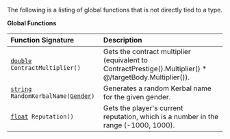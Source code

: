 The following is a listing of global functions that is not directly tied to a type.

**Global Functions**

| Function Signature| Description |
| :--- | :--- |
| [`double`](Numeric-Type)` ContractMultiplier()` | Gets the contract multiplier (equivalent to ContractPrestige().Multiplier() * @/targetBody.Multiplier()). |
| [`string`](String-Type) `RandomKerbalName(`[`Gender`](Enumeration-Type)`)` | Generates a random Kerbal name for the given gender. |
| [`float`](Numeric-Type)` Reputation()` | Gets the player's current reputation, which is a number in the range (-1000, 1000). |
